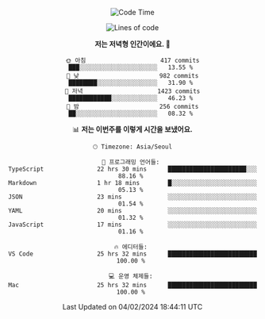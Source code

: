 <div align='center'>
 
<!--START_SECTION:waka-->
![Code Time](http://img.shields.io/badge/Code%20Time-3%2C350%20hrs%2034%20mins-blue)

![Lines of code](https://img.shields.io/badge/%EC%A0%80%EB%8A%94%20%EC%97%AC%ED%83%9C%EA%B9%8C%EC%A7%80%20-1.5%20million%20%EC%A4%84%EC%9D%98%20%EC%BD%94%EB%93%9C%EB%A5%BC%20%EC%9E%91%EC%84%B1%ED%96%88%EC%96%B4%EC%9A%94.-blue)

**저는 저녁형 인간이에요. 🦉** 

```text
🌞 아침                     417 commits         ███░░░░░░░░░░░░░░░░░░░░░░   13.55 % 
🌆 낮　                     982 commits         ████████░░░░░░░░░░░░░░░░░   31.90 % 
🌃 저녁                     1423 commits        ████████████░░░░░░░░░░░░░   46.23 % 
🌙 밤　                     256 commits         ██░░░░░░░░░░░░░░░░░░░░░░░   08.32 % 
```


📊 **저는 이번주를 이렇게 시간을 보냈어요.** 

```text
🕑︎ Timezone: Asia/Seoul

💬 프로그래밍 언어들: 
TypeScript               22 hrs 30 mins      ██████████████████████░░░   88.16 % 
Markdown                 1 hr 18 mins        █░░░░░░░░░░░░░░░░░░░░░░░░   05.13 % 
JSON                     23 mins             ░░░░░░░░░░░░░░░░░░░░░░░░░   01.54 % 
YAML                     20 mins             ░░░░░░░░░░░░░░░░░░░░░░░░░   01.32 % 
JavaScript               17 mins             ░░░░░░░░░░░░░░░░░░░░░░░░░   01.16 % 

🔥 에디터들: 
VS Code                  25 hrs 32 mins      █████████████████████████   100.00 % 

💻 운영 체제들: 
Mac                      25 hrs 32 mins      █████████████████████████   100.00 % 
```


 Last Updated on 04/02/2024 18:44:11 UTC
<!--END_SECTION:waka-->
 </div>
<!---
Emewjin/Emewjin is a ✨ special ✨ repository because its `README.md` (this file) appears on your GitHub profile.
You can click the Preview link to take a look at your changes.
--->
